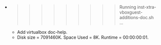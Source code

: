 * >>>>>>>>> Running inst-xtra-vboxguest-additions-doc.sh ...
  * Add virtualbox doc-help.
  * Disk size = 7091460K. Space Used = 8K. Runtime = 00:00:00:01.
